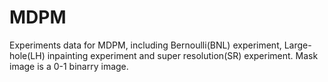 # MDPM
Experiments data for MDPM, including Bernoulli(BNL) experiment, Large-hole(LH) inpainting experiment and super resolution(SR) experiment.
Mask image is a 0-1 binarry image.
